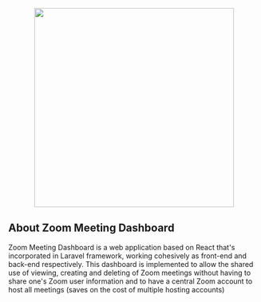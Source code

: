 <p align="center"><img src="https://user-images.githubusercontent.com/29762800/97957526-5e94f200-1d79-11eb-9b4d-51d5a0e753bd.png" width="400"></p>

## About Zoom Meeting Dashboard

Zoom Meeting Dashboard is a web application based on React that's incorporated in Laravel framework, working cohesively as front-end and back-end respectively.
This dashboard is implemented to allow the shared use of viewing, creating and deleting of Zoom meetings without having to share one's Zoom user information and to have a central Zoom account to host all meetings (saves on the cost of multiple hosting accounts)
